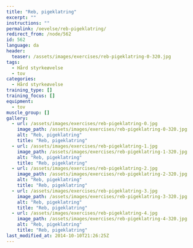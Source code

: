 ```yaml
---
title: "Reb, pigeklatring"
excerpt: ""
instructions: ""
permalink: /oevelse/reb-pigeklatring/
redirect_from: /node/562
id: 562
language: da
header:
  teaser: /assets/images/exercises/reb-pigeklatring-0-320.jpg
tags:
  - Hård styrkeøvelse
  - tov
categories:
  - Hård styrkeøvelse
training_type: []
training_focus: []
equipment:
  - tov
muscle_group: []
gallery:
  - url: /assets/images/exercises/reb-pigeklatring-0.jpg
    image_path: /assets/images/exercises/reb-pigeklatring-0-320.jpg
    alt: "Reb, pigeklatring"
    title: "Reb, pigeklatring"
  - url: /assets/images/exercises/reb-pigeklatring-1.jpg
    image_path: /assets/images/exercises/reb-pigeklatring-1-320.jpg
    alt: "Reb, pigeklatring"
    title: "Reb, pigeklatring"
  - url: /assets/images/exercises/reb-pigeklatring-2.jpg
    image_path: /assets/images/exercises/reb-pigeklatring-2-320.jpg
    alt: "Reb, pigeklatring"
    title: "Reb, pigeklatring"
  - url: /assets/images/exercises/reb-pigeklatring-3.jpg
    image_path: /assets/images/exercises/reb-pigeklatring-3-320.jpg
    alt: "Reb, pigeklatring"
    title: "Reb, pigeklatring"
  - url: /assets/images/exercises/reb-pigeklatring-4.jpg
    image_path: /assets/images/exercises/reb-pigeklatring-4-320.jpg
    alt: "Reb, pigeklatring"
    title: "Reb, pigeklatring"
last_modified_at: 2014-10-10T21:26:25Z
---
```

